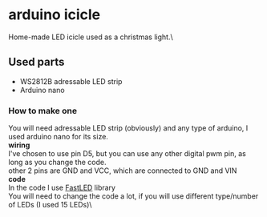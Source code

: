 # arduino icicle
Home-made LED icicle used as a christmas light.\
## Used parts
* WS2812B adressable LED strip
* Arduino nano
### How to make one
You will need adressable LED strip (obviously) and any type of arduino, I used arduino nano for its size.\
**wiring**\
I've chosen to use pin D5, but you can use any other digital pwm pin, as long as you change the code.\
other 2 pins are GND and VCC, which are connected to GND and VIN\
**code**\
In the code I use [FastLED](https://github.com/FastLED/FastLED) library\
You will need to change the code a lot, if you will use different type/number of LEDs (I used 15 LEDs)\
